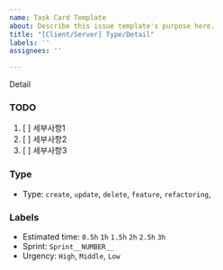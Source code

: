 ```yaml
---
name: Task Card Template
about: Describe this issue template's purpose here.
title: "[Client/Server] Type/Detail"
labels: ''
assignees: ''

---
```


Detail

### TODO
1. [ ] 세부사항1
2. [ ] 세부사항2
3. [ ] 세부사항3

### Type
- Type: `create`, `update`, `delete`, `feature`, `refactoring`,

### Labels
- Estimated time: `0.5h`  `1h` `1.5h` `2h` `2.5h` `3h`
- Sprint: `Sprint__NUMBER__`
- Urgency: `High`, `Middle`, `Low`
